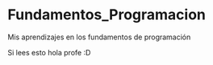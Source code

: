 # Fundamentos_Programacion
Mis aprendizajes en los fundamentos de programación

Si lees esto hola profe :D
